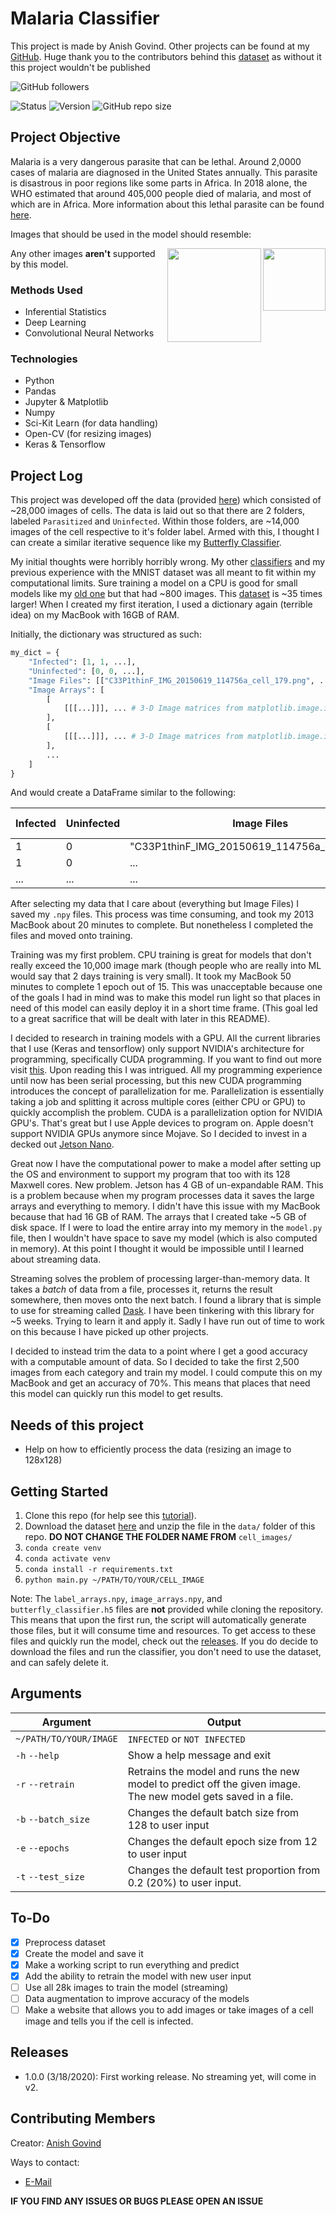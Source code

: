 # Malaria Classifier
This project is made by Anish Govind. Other projects can be found at my [GitHub](https://github.com/anishg24).
Huge thank you to the contributors behind this [dataset][dataset] as without it
this project wouldn't be published

![GitHub followers](https://img.shields.io/github/followers/anishg24?label=Follow&style=social)

![Status](https://img.shields.io/badge/status-completed-brightgreen?style=flat-square)
![Version](https://img.shields.io/github/v/release/anishg24/MalariaClassifier?color=orange&style=flat-square)
![GitHub repo size](https://img.shields.io/github/repo-size/anishg24/MalariaClassifier?style=flat-square)

## Project Objective
Malaria is a very dangerous parasite that can be lethal. Around 2,0000 cases of malaria are diagnosed in the United States annually. 
This parasite is disastrous in poor regions like some parts in Africa. In 2018 alone, the WHO estimated that around 405,000 people died of malaria, and most
of which are in Africa. More information about this lethal parasite can be found [here](https://www.cdc.gov/malaria/about/faqs.html).

Images that should be used in the model should resemble:

<img src="https://storage.googleapis.com/kagglesdsdata/datasets/87153/200743/cell_images/Parasitized/C100P61ThinF_IMG_20150918_144104_cell_163.png?GoogleAccessId=web-data@kaggle-161607.iam.gserviceaccount.com&Expires=1584818866&Signature=CrIApf5op5knXyuh%2BTp469%2BwsZKaAHBRHh3sRXVozKW1sO39jWc3jCTbqTF%2B1YhuDA9q2jUBCsa3%2Bqx5ECBde3x%2F7z6H3cV%2FxAPJvHIRpW%2FOjBePiBXG1411Vdnh0x8hqtvU5NGPCuUzvjwBZKZtnawoNXaqXUlIDto3PhPW8jIhtcl0U7VlG1PbhPJNYzuEH2oT%2BQM6A73f7uAA12Id5b8va2b1HvCYxuXC6F%2FP0jE7dZPw50HUQ3O94ZmAwlhepnPUQGoGFnAJbQuN16%2Buxsmnh1n%2FmqRG0qjHIdl9qI6pZIROr4%2B8Ij9dXqhUHli5tRmVAhD8%2FwhYbxxQQ6Db%2Fg%3D%3D" width=100 align=right></img>
<img src="https://storage.googleapis.com/kagglesdsdata/datasets/87153/200743/cell_images/Uninfected/C100P61ThinF_IMG_20150918_144104_cell_131.png?GoogleAccessId=web-data@kaggle-161607.iam.gserviceaccount.com&Expires=1584818896&Signature=WR1QQla6ZtSQKsVonbCd%2FXdz9AMGGTWzoRbTZY8eZ%2B%2BobRH0X6DNty6tc0nd4p8RNPR0IriaGeee3FR05qtffe7ArPTBwsdrYDLNXFxdVtv9rBuD0cl7cM8GzjE1TX0SZRRFu8mCTx%2B%2FoERtoGhRFdepHqkHIUG%2B%2Fv74VrMdsf%2F0avDNb1Vy4wdLQyTbfLV1qu66FeXIs3OAAaO0zCsP2yJQbrfm6wtSY1yJvV7t90av3N6lTWfpoG%2FV6%2BRPNYsLwSuj8eMh3KDwkLze8ygs529%2FTNsSW7Jt8gsSFqHqdvBFwAazhexBAZSgBWog8Es%2FwOibNpMPGBcpCqM5%2BuJRew%3D%3D" width=150 align=right></img>

Any other images **aren't** supported by this model.

### Methods Used
* Inferential Statistics
* Deep Learning
* Convolutional Neural Networks

### Technologies
* Python
* Pandas
* Jupyter & Matplotlib
* Numpy
* Sci-Kit Learn (for data handling)
* Open-CV (for resizing images)
* Keras & Tensorflow

## Project Log
This project was developed off the data (provided [here][dataset]) which consisted
of ~28,000 images of cells. The data is laid out so that there are 2 folders, labeled `Parasitized` and `Uninfected`.
Within those folders, are ~14,000 images of the cell respective to it's folder label. Armed with this, I thought I can
create a similar iterative sequence like my [Butterfly Classifier][bclass].

My initial thoughts were horribly horribly wrong. My other [classifiers][bclass] and my previous experience with the MNIST
dataset was all meant to fit within my computational limits. Sure training a model on a CPU is good for small models like
my [old one][bclass] but that had ~800 images. This [dataset][dataset] is ~35 times larger! When I created my first iteration,
I used a dictionary again (terrible idea) on my MacBook with 16GB of RAM. 

Initially, the dictionary was structured as such:
```python
my_dict = {
    "Infected": [1, 1, ...],
    "Uninfected": [0, 0, ...],
    "Image Files": [["C33P1thinF_IMG_20150619_114756a_cell_179.png", ...], ...], # List of just files, learning from my old mistakes
    "Image Arrays": [
        [
            [[[...]]], ... # 3-D Image matrices from matplotlib.image.imread. Resized to be 128x128.
        ],
        [
            [[[...]]], ... # 3-D Image matrices from matplotlib.image.imread. Resized to be 128x128.
        ],
        ...
    ]
}
```
And would create a DataFrame similar to the following:

Infected | Uninfected | Image Files | Image Arrays
------------ | ------------- | ------------ | ------------- |
1 | 0 | "C33P1thinF_IMG_20150619_114756a_cell_179.png" | [[[...]]]
1 | 0 | ... | ...
... | ... | ... | ...

After selecting my data that I care about (everything but Image Files) I saved my `.npy` files. This process was time consuming,
and took my 2013 MacBook about 20 minutes to complete. But nonetheless I completed the files and moved onto training.

Training was my first problem. CPU training is great for models that don't really exceed the 10,000 image mark
(though people who are really into ML would say that 2 days training is very small). It took my MacBook 50 minutes to complete 1 epoch out of 15.
This was unacceptable because one of the goals I had in mind was to make this model run light so that places in need of this model
can easily deploy it in a short time frame. (This goal led to a great sacrifice that will be dealt with later in this README).

I decided to research in training models with a GPU. All the current libraries that I use (Keras and tensorflow) only support
NVIDIA's architecture for programming, specifically CUDA programming. If you want to find out more visit [this](https://stackoverflow.com/questions/5211746/what-is-cuda-like-what-is-it-for-what-are-the-benefits-and-how-to-start).
Upon reading this I was intrigued. All my programming experience until now has been serial processing, but this new CUDA programming
introduces the concept of parallelization for me. Parallelization is essentially taking a job and splitting it across multiple cores (either CPU or GPU) to quickly 
accomplish the problem. CUDA is a parallelization option for NVIDIA GPU's. That's great but I use Apple devices to program on. Apple doesn't support NVIDIA GPUs anymore
since Mojave. So I decided to invest in a decked out [Jetson Nano](https://developer.nvidia.com/embedded/jetson-nano-developer-kit).

Great now I have the computational power to make a model after setting up the OS and environment to support my program that too with its 128 Maxwell cores.
New problem. Jetson has 4 GB of un-expandable RAM. This is a problem because when my program processes data it saves the large arrays and everything to memory. I didn't have this issue with my MacBook
because that had 16 GB of RAM. The arrays that I created take ~5 GB of disk space. If I were to load the entire array into my memory in the `model.py` file, then I wouldn't have space to save my model
(which is also computed in memory). At this point I thought it would be impossible until I learned about streaming data.

Streaming solves the problem of processing larger-than-memory data. It takes a *batch* of data from a file, processes it, returns the result somewhere, then moves onto the next batch.
I found a library that is simple to use for streaming called [Dask](https://docs.dask.org/en/latest/). I have been tinkering with this library for ~5 weeks. Trying to learn it and apply it.
Sadly I have run out of time to work on this because I have picked up other projects.

I decided to instead trim the data to a point where I get a good accuracy with a computable amount of data. So I decided to take the first 2,500 images from each category and train my model.
I could compute this on my MacBook and get an accuracy of 70%. This means that places that need this model can quickly run this model to get results.

## Needs of this project

- Help on how to efficiently process the data (resizing an image to 128x128)

## Getting Started

1. Clone this repo (for help see this [tutorial](https://help.github.com/articles/cloning-a-repository/)).
2. Download the dataset [here][dataset] and unzip the file in the `data/` folder of this repo. 
   **DO NOT CHANGE THE FOLDER NAME FROM** `cell_images/`
3. `conda create venv`
4. `conda activate venv`
5. `conda install -r requirements.txt`
6. `python main.py ~/PATH/TO/YOUR/CELL_IMAGE`

Note: The `label_arrays.npy`, `image_arrays.npy`, and `butterfly_classifier.h5` files are **not** provided while cloning the repository.
This means that upon the first run, the script will automatically generate those files, but it will consume time and resources.
To get access to these files and quickly run the model, check out the [releases](https://github.com/anishg24/MalariaClassifier/releases). 
If you do decide to download the files and run the classifier, you don't need
to use the dataset, and can safely delete it.


## Arguments
Argument | Output
------------ | -------------
`~/PATH/TO/YOUR/IMAGE` | `INFECTED` or `NOT INFECTED`
`-h` `--help` | Show a help message and exit
`-r` `--retrain` | Retrains the model and runs the new model to predict off the given image. The new model gets saved in a file.
`-b` `--batch_size` | Changes the default batch size from 128 to user input
`-e` `--epochs` | Changes the default epoch size from 12 to user input
`-t` `--test_size` | Changes the default test proportion from 0.2 (20%) to user input.

## To-Do
- [x] Preprocess dataset
- [x] Create the model and save it
- [x] Make a working script to run everything and predict
- [x] Add the ability to retrain the model with new user input
- [ ] Use all 28k images to train the model (streaming)
- [ ] Data augmentation to improve accuracy of the models
- [ ] Make a website that allows you to add images or take images of a cell image and tells you if the cell is infected.

## Releases
- 1.0.0 (3/18/2020): First working release. No streaming yet, will come in v2.

## Contributing Members

Creator: [Anish Govind](https://github.com/anishg24)

Ways to contact:
* [E-Mail](anishg24@gmail.com)

**IF YOU FIND ANY ISSUES OR BUGS PLEASE OPEN AN ISSUE**

[dataset]: https://www.kaggle.com/iarunava/cell-images-for-detecting-malaria
[bclass]: https://github.com/anishg24/ButterflyClassifier
